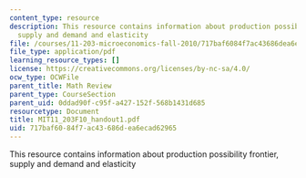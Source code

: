 ```yaml
---
content_type: resource
description: This resource contains information about production possibility frontier,
  supply and demand and elasticity
file: /courses/11-203-microeconomics-fall-2010/717baf6084f7ac43686dea6ecad62965_MIT11_203F10_handout1.pdf
file_type: application/pdf
learning_resource_types: []
license: https://creativecommons.org/licenses/by-nc-sa/4.0/
ocw_type: OCWFile
parent_title: Math Review
parent_type: CourseSection
parent_uid: 0ddad90f-c95f-a427-152f-568b1431d685
resourcetype: Document
title: MIT11_203F10_handout1.pdf
uid: 717baf60-84f7-ac43-686d-ea6ecad62965
---
```

This resource contains information about production possibility frontier, supply and demand and elasticity